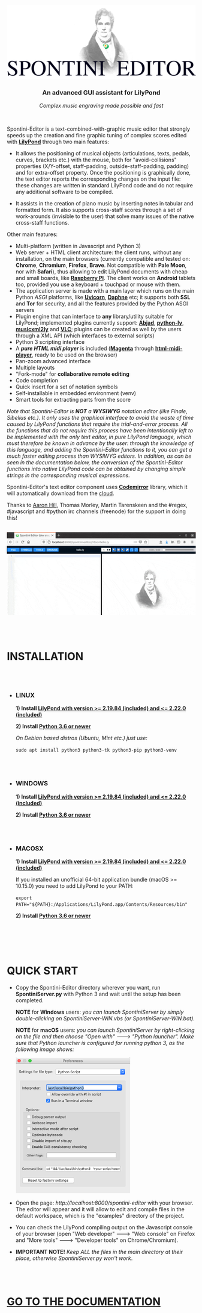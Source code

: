 <p align="center">
    <img src="documentation/images/fulllogo.svg" width="618px" alt="Spontini-Editor logo" />
</p>
<h3 align="center">An advanced GUI assistant for LilyPond</h3>
<p align="center"><i>Complex music engraving made possible and fast</i></p>
<br/>

Spontini-Editor is a text-combined-with-graphic music editor that strongly speeds up the creation and fine graphic tuning of complex scores edited with **[LilyPond](https://lilypond.org)** through two main features:

  * It allows the positioning of musical objects (articulations, texts, pedals, curves, brackets etc.) with the mouse, both for "avoid-collisions" properties (X/Y-offset, staff-padding, outside-staff-padding, padding) and for extra-offset property. Once the positioning is graphically done, the text editor reports the corresponding changes on the input file: these changes are written in standard LilyPond code and do not require any additional software to be compiled.

  * It assists in the creation of piano music by inserting notes in tabular and formatted form. It also supports cross-staff scores through a set of work-arounds (invisible to the user) that solve many issues of the native cross-staff functions.

Other main features:

  * Multi-platform (written in Javascript and Python 3)
  * Web server + HTML client architecture: the client runs, without any installation, on the main browsers (currently compatible and tested on: **Chrome**, **Chromium**, **Firefox**, **Brave**. Not compatible with **Pale Moon**, nor with **Safari**), thus allowing to edit LilyPond documents with cheap and small boards, like **[Raspberry PI](https://www.raspberrypi.org/)**. The client works on **Android** tablets too, provided you use a keyboard + touchpad or mouse with them.
  * The application server is made with a main layer which runs on the main Python *ASGI* platforms, like **[Uvicorn](https://www.uvicorn.org/)**, **[Daphne](https://github.com/django/daphne)** etc; it supports both **SSL** and **Tor** for security, and all the features provided by the Python ASGI servers
  * Plugin engine that can interface to **any** library/utility suitable for LilyPond; implemented plugins currently support: **[Abjad](https://github.com/Abjad/abjad)**, **[python-ly](https://github.com/frescobaldi/python-ly)**, **[musicxml2ly](https://lilypond.org/doc/v2.21/Documentation/usage/invoking-musicxml2ly)** and **[VLC](https://www.videolan.org/vlc/index.html)**; plugins can be created as well by the users through a XML API (which interfaces to external scripts)
  * Python 3 scripting interface
  * A ***pure HTML midi player*** is included (**[Magenta](https://github.com/magenta/magenta)** through **[html-midi-player](https://github.com/cifkao/html-midi-player)**, ready to be used on the browser)
  * Pan-zoom advanced interface
  * Multiple layouts
  * "Fork-mode" for **collaborative remote editing**
  * Code completion
  * Quick insert for a set of notation symbols
  * Self-installable in embedded environment (venv)
  * Smart tools for extracting parts from the score

*Note that Spontini-Editor is **NOT** a **WYSIWYG** notation editor (like Finale, Sibelius etc.). It only uses the graphical interface to avoid the waste of time caused by LilyPond functions that require the trial-and-error process. All the functions that do not require this process have been intentionally left to be implemented with the only text editor, in pure LilyPond language, which must therefore be known in advance by the user: through the knowledge of this language, and adding the Spontini-Editor functions to it, you can get a much faster editing process than WYSIWYG editors. In addition, as can be seen in the documentation below, the conversion of the Spontini-Editor functions into native LilyPond code can be obtained by changing simple strings in the corresponding musical expressions.*

Spontini-Editor's text editor component uses **[Codemirror](https://codemirror.net/)** library, which it will automatically download from the [cloud](https://cdnjs.cloudflare.com).

Thanks to [Aaron Hill](https://github.com/seraku24), Thomas Morley, Martin Tarenskeen and the #regex, #javascript and #python irc channels (freenode) for the support in doing this!

## 
![img](documentation/images/intro.gif)
<br></br><br></br>
# INSTALLATION
<br></br>
* ### **LINUX**

  **1) Install [LilyPond with version >= 2.19.84 (included) and <= 2.22.0 (included)](http://lilypond.org/unix.html)**

  **2) Install [Python 3.6 or newer](https://www.python.org/downloads/source)**
    
    *On Debian based distros (Ubuntu, Mint etc.) just use:*

    ``` sudo apt install python3 python3-tk python3-pip python3-venv ```
    
<br></br>
* ### **WINDOWS**

  **1) Install [LilyPond with version >= 2.19.84 (included) and <= 2.22.0 (included)](http://lilypond.org/windows.html)**

  **2) Install [Python 3.6 or newer](https://www.python.org/downloads/windows)**
  
<br></br>
* ### **MACOSX**

  **1) Install [LilyPond with version >= 2.19.84 (included) and <= 2.22.0 (included)](http://lilypond.org/macos-x.html)**

    If you installed an unofficial 64-bit application bundle (macOS >= 10.15.0) you need to add LilyPond to your PATH: 
    
    ``` export PATH="${PATH}:/Applications/LilyPond.app/Contents/Resources/bin" ``` 

  **2) Install [Python 3.6 or newer](https://www.python.org/downloads/mac-osx)**    

<br></br><br></br>
# QUICK START

  * Copy the Spontini-Editor directory wherever you want, run **SpontiniServer.py** with Python 3 and wait until the setup has been completed.

    **NOTE** for **Windows** users: *you can launch SpontiniServer by simply double-clicking on SpontiniServer-WIN.vbs (or SpontiniServer-WIN.bat).*

    **NOTE** for **macOS** users: *you can launch SpontiniServer by right-clicking on the file and then choose "Open with" ---> "Python launcher". 
    Make sure that Python launcher is configured for running python 3, as the following image shows:*
    
    ![img](documentation/images/pylauncher.png)
    
  * Open the page: *http://localhost:8000/spontini-editor* with your browser. The editor will appear and it will allow to edit and compile files in the default workspace, which is the "examples" directory of the project.

  * You can check the LilyPond compiling output on the Javascript console of your browser (open "Web developer" ---> "Web console" on Firefox and "More tools" ---> "Developer tools" on Chrome/Chromium).

  * **IMPORTANT NOTE!** *Keep ALL the files in the main directory at their place, otherwise SpontiniServer.py won't work*.
<br></br><br></br>
# [GO TO THE DOCUMENTATION](documentation/toc.md)
<br></br>

